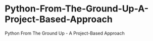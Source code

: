 # Python-From-The-Ground-Up-A-Project-Based-Approach
Python From The Ground Up - A Project-Based Approach
